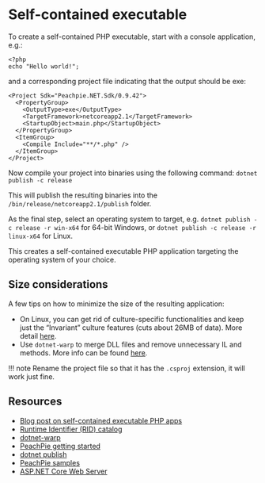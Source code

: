 # Self-contained executable
To create a self-contained PHP executable, start with a console application, e.g.:
```
<?php
echo "Hello world!";
```
and a corresponding project file indicating that the output should be exe:
```
<Project Sdk="Peachpie.NET.Sdk/0.9.42">
  <PropertyGroup>
    <OutputType>exe</OutputType>
    <TargetFramework>netcoreapp2.1</TargetFramework>
    <StartupObject>main.php</StartupObject>
  </PropertyGroup>
  <ItemGroup>
    <Compile Include="**/*.php" />
  </ItemGroup>
</Project>
```
Now compile your project into binaries using the following command:
`dotnet publish -c release`

This will publish the resulting binaries into the `/bin/release/netcoreapp2.1/publish` folder. 

As the final step, select an operating system to target, e.g. 
`dotnet publish -c release -r win-x64` for 64-bit Windows, or
`dotnet publish -c release -r linux-x64` for Linux.

This creates a self-contained executable PHP application targeting the operating system of your choice.

## Size considerations
A few tips on how to minimize the size of the resulting application:
* On Linux, you can get rid of culture-specific functionalities and keep just the “Invariant” culture features (cuts about 26MB of data). More detail [here](github.com/dotnet/corefx/blob/master/Documentation/architecture/globalization-invariant-mode.md).
* Use `dotnet-warp` to merge DLL files and remove unnecessary IL and methods. More info can be found [here](hanselman.com/blog/BrainstormingCreatingASmallSingleSelfcontainedExecutableOutOfANETCoreApplication.aspx).  
 
 !!! note
    Rename the project file so that it has the `.csproj` extension, it will work just fine.

## Resources
* [Blog post on self-contained executable PHP apps](https://www.peachpie.io/2019/06/self-contained-php-app.html)
* [Runtime Identifier (RID) catalog](docs.microsoft.com/en-us/dotnet/core/rid-catalog)
* [dotnet-warp](hanselman.com/blog/BrainstormingCreatingASmallSingleSelfcontainedExecutableOutOfANETCoreApplication.aspx)
* [PeachPie getting started](peachpie.io/getstarted)
* [dotnet publish](docs.microsoft.com/dotnet/core/tools/dotnet-publish)
* [PeachPie samples](github.com/iolevel/peachpie-samples)
* [ASP.NET Core Web Server](docs.microsoft.com/en-us/aspnet/core/fundamentals/servers/)
